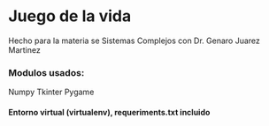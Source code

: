 # Juego de la vida

Hecho para la materia se Sistemas Complejos con Dr. Genaro Juarez Martinez


### Modulos usados:
Numpy
Tkinter
Pygame

#### Entorno virtual (virtualenv), requeriments.txt incluido 